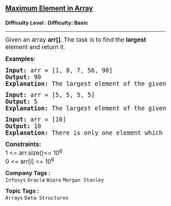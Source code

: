 <h2><a href="https://www.geeksforgeeks.org/problems/largest-element-in-array4009--142158/1?page=1&category=Arrays&difficulty=Basic&status=unsolved&sortBy=latest">Maximum Element in Array</a></h2><h3>Difficulty Level : Difficulty: Basic</h3><hr><div class="problems_problem_content__Xm_eO" bis_skin_checked="1"><p><span style="font-size: 14pt;">Given an array <strong>arr[].</strong><strong> </strong>The task is to find the <strong>largest</strong> element and return it.</span></p>
<p><span style="font-size: 14pt;"><strong>Examples:</strong></span></p>
<pre><span style="font-size: 14pt;"><strong>Input: </strong>arr = [1, 8, 7, 56, 90]
<strong>Output: </strong>90
<strong>Explanation: </strong>The largest element of the given array is 90.</span></pre>
<pre><span style="font-size: 14pt;"><strong>Input: </strong>arr = [5, 5, 5, 5]
<strong>Output: </strong>5
<strong>Explanation: </strong>The largest element of the given array is 5.</span></pre>
<pre><span style="font-size: 14pt;"><strong>Input: </strong>arr = [10]
<strong>Output: </strong>10
<strong>Explanation: </strong>There is only one element which is the largest.</span></pre>
<p><span style="font-size: 14pt;"><strong>Constraints:<br></strong>1 &lt;= arr.size()&lt;= 10<sup>6</sup><br>0 &lt;= arr[i] &lt;= 10<sup>6</sup></span></p></div><p><span style=font-size:18px><strong>Company Tags : </strong><br><code>Infosys</code>&nbsp;<code>Oracle</code>&nbsp;<code>Wipro</code>&nbsp;<code>Morgan Stanley</code>&nbsp;<br><p><span style=font-size:18px><strong>Topic Tags : </strong><br><code>Arrays</code>&nbsp;<code>Data Structures</code>&nbsp;